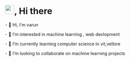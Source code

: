 

<!---
tago893/tago893 is a ✨ special ✨ repository because its `README.md` (this file) appears on your GitHub profile.
You can click the Preview link to take a look at your changes.
--->
<html>
  <head>
    <h1>  <img src="https://github.com/TheDudeThatCode/TheDudeThatCode/blob/master/Assets/Hi.gif" width="29px">, Hi there </h1>
  </head>
  
  <body>
    <div>
   <p>
 - 👋 Hi, I’m varun 
   </p>
  <p>
  - 👀 I’m interested in machine learning , web devlopment</p>
  <p>
 - 🌱 I’m currently learning computer science in vit,vellore
 </p>
 <p>
 - 💞️ I’m looking to collaborate on machine learning projects
</p>
  </div>
  
  </body>
 </html>
